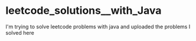 # leetcode_solutions__with_Java
I'm trying to solve leetcode problems with java and uploaded the problems I solved here
